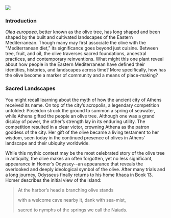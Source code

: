 <a href="https://www.juncture-digital.org"><img src="https://juncture-digital.github.io/juncture/static/images/ve-button.png"></a>

<param ve-config 
title="Olive: Pressing Matters in the Eastern Mediterranean Landscapes"    
source-image="https://upload.wikimedia.org/wikipedia/commons/8/86/Air_Olive_1.JPG"   
banner="https://upload.wikimedia.org/wikipedia/commons/8/86/Air_Olive_1.JPG" 
height=100
author="Charissa Shang"
layout="vertical">

### Introduction
<i>Olea europaea</i>, better known as the olive tree, has long shaped and been shaped by the built and cultivated landscapes of the Eastern Mediterranean. Though many may first associate the olive with the "Mediterranean diet," its significance goes beyond just cuisine. Between tree, fruit, and oil, the olive traverses sacred foundations, ancestral practices, and contemporary reinventions. What might this one plant reveal about how people in the Eastern Mediterranean have defined their identities, histories, and landscapes across time? More specifically, how has the olive become a marker of community and a means of place-making?

<param ve-iframe 
	   src='https://cdn.knightlab.com/libs/timeline3/latest/embed/index.html?source=v2%3A2PACX-1vRKRW0sXGCeXSt1IFAY4252ZAorb_AY-BN1ym5qaw6PY_j2Py7rJvqHVK2GjcvTE8c2s4uPfGkmZgRc&font=Default&lang=en&initial_zoom=2&width=100%25&height=650' 
	   width='100%' 
	   height='650' 
	   webkitallowfullscreen 
	   mozallowfullscreen 
	   allowfullscreen 
	   frameborder='0'></iframe>
	   
### Sacred Landscapes
You might recall learning about the myth of how the ancient city of Athens received its name. On top of the city’s acropolis, a legendary competition unfolded: Poseidon struck the ground to summon a spring of seawater, while Athena gifted the people an olive tree. Although one was a grand display of power, the other’s strength lay in its enduring utility. The competition resulted in a clear victor, crowning Athena as the patron goddess of the city. Her gift of the olive became a living testament to her wisdom, seen today in the continued presence of olives in Athens’ landscape and their ubiquity worldwide.
<param ve-image
	   src="gh:charissashang/plant-humanities-summerprogram/main/olive/erechtheion_withcircle.jpg"
	   caption="Section and plan of the Erectheion. Circled in red is where the sacred olive tree was located.">

While this mythic contest may be the most celebrated story of the olive tree in antiquity, the olive makes an often forgotten, yet no less significant, appearance in Homer’s Odyssey--an appearance that reveals the overlooked and deeply ideological symbol of the olive. After many trials and a long journey, Odysseus finally returns to his home Ithaca in Book 13. Homer describes the initial view of the island:
>At the harbor’s head a branching olive stands
>
>with a welcome cave nearby it, dank with sea-mist,
>
>sacred to nymphs of the springs we call the Naiads.

                                